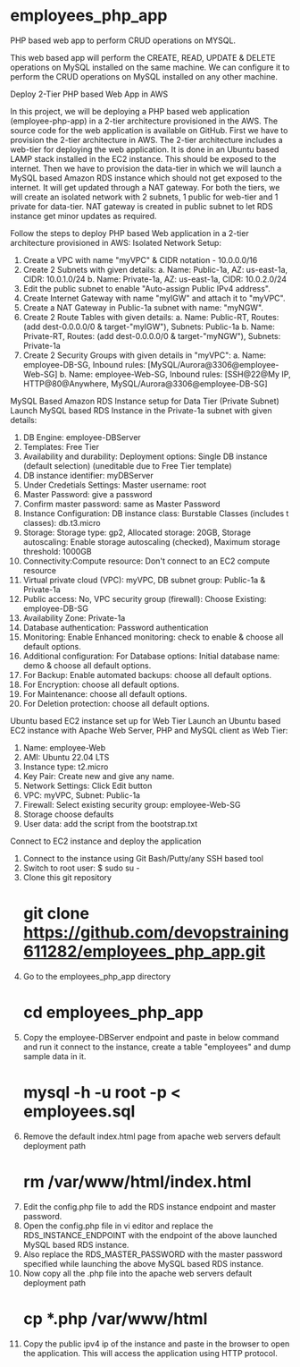 # employees_php_app
PHP based web app to perform CRUD operations on MYSQL.

This web based app will perform the CREATE, READ, UPDATE & DELETE operations on MySQL installed on the same machine.
We can configure it to perform the CRUD operations on MySQL installed on any other machine.


Deploy 2-Tier PHP based Web App in AWS

In this project, we will be deploying a PHP based web application (employee-php-app) in a 2-tier architecture provisioned in the AWS. The source code for the web application is available on GitHub.
First we have to provision the 2-tier architecture in AWS. The 2-tier architecture includes a web-tier for deploying the web application. It is done in an Ubuntu based LAMP stack installed in the EC2 instance. This should be exposed to the internet.
Then we have to provision the data-tier in which we will launch a MySQL based Amazon RDS instance which should not get exposed to the internet. It will get updated through a NAT gateway.
For both the tiers, we will create an isolated network with 2 subnets, 1 public for web-tier and 1 private for data-tier. NAT gateway is created in public subnet to let RDS instance get minor updates as required.


Follow the steps to deploy PHP based Web application in a 2-tier architecture provisioned in AWS:
Isolated Network Setup:
1.	Create a VPC with name "myVPC" & CIDR notation - 10.0.0.0/16
2.	Create 2 Subnets with given details:
a.	Name: Public-1a, AZ: us-east-1a, CIDR: 10.0.1.0/24
b.	Name: Private-1a, AZ: us-east-1a, CIDR: 10.0.2.0/24
3.	Edit the public subnet to enable "Auto-assign Public IPv4 address".
4.	Create Internet Gateway with name "myIGW" and attach it to "myVPC".
5.	Create a NAT Gateway in Public-1a subnet with name: "myNGW".
6.	Create 2 Route Tables with given details:
a.	Name: Public-RT, Routes: (add dest-0.0.0.0/0 & target-"myIGW"), Subnets: Public-1a
b.	Name: Private-RT, Routes: (add dest-0.0.0.0/0 & target-"myNGW"), Subnets: Private-1a
7.	Create 2 Security Groups with given details in "myVPC":
a.	Name: employee-DB-SG, Inbound rules: [MySQL/Aurora@3306@employee-Web-SG]
b.	Name: employee-Web-SG, Inbound rules: [SSH@22@My IP, HTTP@80@Anywhere, MySQL/Aurora@3306@employee-DB-SG]

MySQL Based Amazon RDS Instance setup for Data Tier (Private Subnet)
Launch MySQL based RDS Instance in the Private-1a subnet with given details:
1.	DB Engine: employee-DBServer
2.	Templates: Free Tier
3.	Availability and durability: Deployment options: Single DB instance (default selection) (uneditable due to Free Tier template) 
4.	DB instance identifier: myDBServer
5.	Under Credetials Settings: Master username: root
6.	Master Password: give a password
7.	Confirm master password: same as Master Password
8.	Instance Configuration: DB instance class: Burstable Classes (includes t classes): db.t3.micro
9.	Storage: Storage type: gp2, Allocated storage: 20GB, Storage autoscaling: Enable storage autoscaling (checked), Maximum storage threshold: 1000GB
10.	Connectivity:Compute resource: Don't connect to an EC2 compute resource
11.	Virtual private cloud (VPC): myVPC, DB subnet group: Public-1a & Private-1a
12.	Public access: No, VPC security group (firewall): Choose Existing: employee-DB-SG
13.	Availability Zone: Private-1a
14.	Database authentication: Password authentication
15.	Monitoring: Enable Enhanced monitoring: check to enable & choose all default options.
16.	Additional configuration: For Database options: Initial database name: demo & choose all default options.
17.	For Backup: Enable automated backups: choose all default options.
18.	For Encryption: choose all default options.
19.	For Maintenance: choose all default options.
20.	For Deletion protection: choose all default options.

Ubuntu based EC2 instance set up for Web Tier
Launch an Ubuntu based EC2 instance with Apache Web Server, PHP and MySQL client as Web Tier:
1.	Name: employee-Web
2.	AMI: Ubuntu 22.04 LTS
3.	Instance type: t2.micro
4.	Key Pair: Create new and give any name.
5.	Network Settings: Click Edit button
6.	VPC: myVPC, Subnet: Public-1a
7.	Firewall: Select existing security group: employee-Web-SG
8.	Storage choose defaults
9.	User data: add the script from the bootstrap.txt

Connect to EC2 instance and deploy the application
1.	Connect to the instance using Git Bash/Putty/any SSH based tool
2.	Switch to root user: 
    $ sudo su -
3.	Clone this git repository
    # git clone https://github.com/devopstraining611282/employees_php_app.git
4.	Go to the employees_php_app directory
    # cd employees_php_app
5.	Copy the employee-DBServer endpoint and paste in below command and run it connect to the instance, create a table "employees" and dump sample data in it.
    # mysql -h <rds-instance-endpoint> -u root -p < employees.sql
6.	Remove the default index.html page from apache web servers default deployment path
    # rm /var/www/html/index.html
7.	Edit the config.php file to add the RDS instance endpoint and master password.
8.	Open the config.php file in vi editor and replace the RDS_INSTANCE_ENDPOINT with the endpoint of the above launched MySQL based RDS instance.
9.	Also replace the RDS_MASTER_PASSWORD with the master password specified while launching the above MySQL based RDS instance.
10.	Now copy all the .php file into the apache web servers default deployment path
    # cp *.php /var/www/html
11.	Copy the public ipv4 ip of the instance and paste in the browser to open the application. This will access the application using HTTP protocol.




